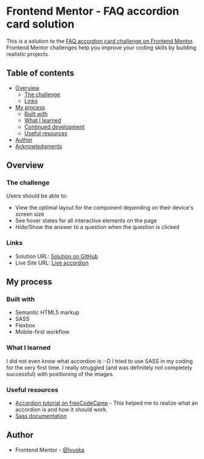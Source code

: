 # Frontend Mentor - FAQ accordion card solution

This is a solution to the [FAQ accordion card challenge on Frontend Mentor](https://www.frontendmentor.io/challenges/faq-accordion-card-XlyjD0Oam). Frontend Mentor challenges help you improve your coding skills by building realistic projects. 

## Table of contents

- [Overview](#overview)
  - [The challenge](#the-challenge)
  - [Links](#links)
- [My process](#my-process)
  - [Built with](#built-with)
  - [What I learned](#what-i-learned)
  - [Continued development](#continued-development)
  - [Useful resources](#useful-resources)
- [Author](#author)
- [Acknowledgments](#acknowledgments)


## Overview

### The challenge

Users should be able to:

- View the optimal layout for the component depending on their device's screen size
- See hover states for all interactive elements on the page
- Hide/Show the answer to a question when the question is clicked

### Links

- Solution URL: [Solution on GitHub](https://github.com/Ivuska/frontendmentor-faq-accordion-card)
- Live Site URL: [Live accordion](https://ivuska.github.io/frontendmentor-faq-accordion-card/)

## My process

### Built with

- Semantic HTML5 markup
- SASS
- Flexbox
- Mobile-first workflow

### What I learned
I did not even know what accordion is :-D 
I tried to use SASS in my coding for the very first time.
I really struggled (and was definitely not completely successful) with positioning of the images. 

### Useful resources

- [Accordion tutorial on freeCodeCamp](https://www.freecodecamp.org/news/build-an-accordion-menu-using-html-css-and-javascript/) - This helped me to realize what an accordion is and how it should work.
- [Sass documentation](https://sass-lang.com/documentation) 

## Author
- Frontend Mentor - [@Ivuska](https://www.frontendmentor.io/profile/Ivuska)